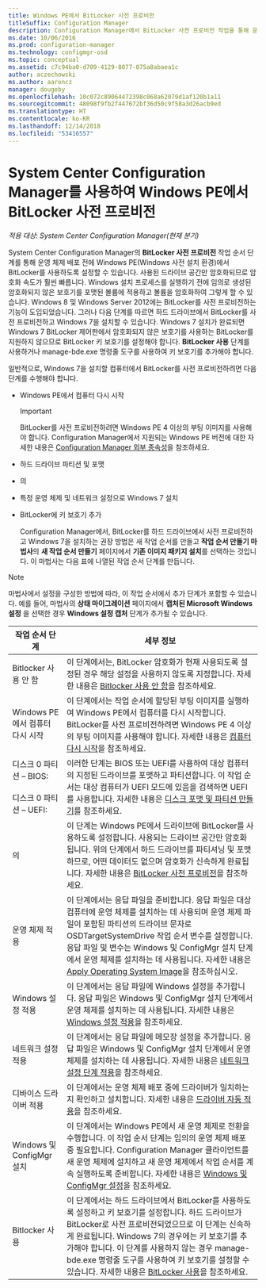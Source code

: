 ```yaml
---
title: Windows PE에서 BitLocker 사전 프로비전
titleSuffix: Configuration Manager
description: Configuration Manager에서 BitLocker 사전 프로비전 작업을 통해 운영 체제를 배포하기 전에 Windows 사전 설치 환경에서 BitLocker를 사용하도록 설정합니다.
ms.date: 10/06/2016
ms.prod: configuration-manager
ms.technology: configmgr-osd
ms.topic: conceptual
ms.assetid: c7c94ba0-d709-4129-8077-075a8abaea1c
author: aczechowski
ms.author: aaroncz
manager: dougeby
ms.openlocfilehash: 10c072c89064472398c068a62079d1af120b1a11
ms.sourcegitcommit: 48098f9fb2f447672bf36d50c9f58a3d26acb9ed
ms.translationtype: HT
ms.contentlocale: ko-KR
ms.lasthandoff: 12/14/2018
ms.locfileid: "53416557"
---
```

# <a name="preprovision-bitlocker-in-windows-pe-with-system-center-configuration-manager"></a>System Center Configuration Manager를 사용하여 Windows PE에서 BitLocker 사전 프로비전

*적용 대상: System Center Configuration Manager(현재 분기)*

System Center Configuration Manager의 **BitLocker 사전 프로비전** 작업 순서 단계를 통해 운영 체제 배포 전에 Windows PE(Windows 사전 설치 환경)에서 BitLocker를 사용하도록 설정할 수 있습니다. 사용된 드라이브 공간만 암호화되므로 암호화 속도가 훨씬 빠릅니다. Windows 설치 프로세스를 실행하기 전에 임의로 생성된 암호화되지 않은 보호기를 포맷된 볼륨에 적용하고 볼륨을 암호화하여 그렇게 할 수 있습니다. Windows 8 및 Windows Server 2012에는 BitLocker를 사전 프로비전하는 기능이 도입되었습니다. 그러나 다음 단계를 따르면 하드 드라이브에서 BitLocker를 사전 프로비전하고 Windows 7을 설치할 수 있습니다. Windows 7 설치가 완료되면 Windows 7 BitLocker 제어판에서 암호화되지 않은 보호기를 사용하는 BitLocker를 지원하지 않으므로 BitLocker 키 보호기를 설정해야 합니다. **BitLocker 사용** 단계를 사용하거나 manage-bde.exe 명령줄 도구를 사용하여 키 보호기를 추가해야 합니다.  

 일반적으로, Windows 7을 설치할 컴퓨터에서 BitLocker를 사전 프로비전하려면 다음 단계를 수행해야 합니다.  

- Windows PE에서 컴퓨터 다시 시작  

  > [!IMPORTANT]  
  >  BitLocker를 사전 프로비전하려면 Windows PE 4 이상의 부팅 이미지를 사용해야 합니다. Configuration Manager에서 지원되는 Windows PE 버전에 대한 자세한 내용은 [Configuration Manager 외부 종속성](../plan-design/infrastructure-requirements-for-operating-system-deployment.md#BKMK_ExternalDependencies)을 참조하세요.  

- 하드 드라이브 파티션 및 포맷  

- 의  

- 특정 운영 체제 및 네트워크 설정으로 Windows 7 설치  

- BitLocker에 키 보호기 추가  

  Configuration Manager에서, BitLocker를 하드 드라이브에서 사전 프로비전하고 Windows 7을 설치하는 권장 방법은 새 작업 순서를 만들고 **작업 순서 만들기 마법사**의 **새 작업 순서 만들기** 페이지에서 **기존 이미지 패키지 설치**를 선택하는 것입니다. 이 마법사는 다음 표에 나열된 작업 순서 단계를 만듭니다.  

> [!NOTE]  
>  마법사에서 설정을 구성한 방법에 따라, 이 작업 순서에서 추가 단계가 포함할 수 있습니다. 예를 들어, 마법사의 **상태 마이그레이션** 페이지에서 **캡처된 Microsoft Windows 설정** 을 선택한 경우 **Windows 설정 캡처** 단계가 추가될 수 있습니다.  

|작업 순서 단계|세부 정보|  
|------------------------|-------------|  
|Bitlocker 사용 안 함|이 단계에서는, BitLocker 암호화가 현재 사용되도록 설정된 경우 해당 설정을 사용하지 않도록 지정합니다. 자세한 내용은 [Bitlocker 사용 안 함](../understand/task-sequence-steps.md#BKMK_DisableBitLocker)을 참조하세요.|  
|Windows PE에서 컴퓨터 다시 시작|이 단계에서는 작업 순서에 할당된 부팅 이미지를 실행하여 Windows PE에서 컴퓨터를 다시 시작합니다. BitLocker를 사전 프로비전하려면 Windows PE 4 이상의 부팅 이미지를 사용해야 합니다. 자세한 내용은 [컴퓨터 다시 시작](../understand/task-sequence-steps.md#BKMK_RestartComputer)을 참조하세요.|  
|디스크 0 파티션 – BIOS:<br /><br /> 디스크 0 파티션 – UEFI:|이러한 단계는 BIOS 또는 UEFI를 사용하여 대상 컴퓨터의 지정된 드라이브를 포맷하고 파티션합니다. 이 작업 순서는 대상 컴퓨터가 UEFI 모드에 있음을 검색하면 UEFI를 사용합니다. 자세한 내용은 [디스크 포맷 및 파티션 만들기](../understand/task-sequence-steps.md#BKMK_FormatandPartitionDisk)를 참조하세요.|  
|의|이 단계는 Windows PE에서 드라이브에 BitLocker를 사용하도록 설정합니다. 사용되는 드라이브 공간만 암호화됩니다. 위의 단계에서 하드 드라이브를 파티셔닝 및 포맷하므로, 어떤 데이터도 없으며 암호화가 신속하게 완료됩니다. 자세한 내용은 [BitLocker 사전 프로비전](../understand/task-sequence-steps.md#BKMK_PreProvisionBitLocker)을 참조하세요.|  
|운영 체제 적용|이 단계에서는 응답 파일을 준비합니다. 응답 파일은 대상 컴퓨터에 운영 체제를 설치하는 데 사용되며 운영 체제 파일이 포함된 파티션의 드라이브 문자로 OSDTargetSystemDrive 작업 순서 변수를 설정합니다. 응답 파일 및 변수는 Windows 및 ConfigMgr 설치 단계에서 운영 체제를 설치하는 데 사용됩니다. 자세한 내용은 [Apply Operating System Image](../understand/task-sequence-steps.md#BKMK_ApplyOperatingSystemImage)을 참조하십시오.|  
|Windows 설정 적용|이 단계에서는 응답 파일에 Windows 설정을 추가합니다. 응답 파일은 Windows 및 ConfigMgr 설치 단계에서 운영 체제를 설치하는 데 사용됩니다. 자세한 내용은 [Windows 설정 적용](../understand/task-sequence-steps.md#BKMK_ApplyWindowsSettings)을 참조하세요.|  
|네트워크 설정 적용|이 단계에서는 응답 파일에 메모장 설정을 추가합니다. 응답 파일은 Windows 및 ConfigMgr 설치 단계에서 운영 체제를 설치하는 데 사용됩니다. 자세한 내용은 [네트워크 설정 단계 적용](../understand/task-sequence-steps.md#BKMK_ApplyNetworkSettings)을 참조하세요.|  
|디바이스 드라이버 적용|이 단계에서는 운영 체제 배포 중에 드라이버가 일치하는지 확인하고 설치합니다. 자세한 내용은 [드라이버 자동 적용](../understand/task-sequence-steps.md#BKMK_AutoApplyDrivers)을 참조하세요.|  
|Windows 및 ConfigMgr 설치|이 단계에서는 Windows PE에서 새 운영 체제로 전환을 수행합니다. 이 작업 순서 단계는 임의의 운영 체제 배포 중 필요합니다. Configuration Manager 클라이언트를 새 운영 체제에 설치하고 새 운영 체제에서 작업 순서를 계속 실행하도록 준비합니다. 자세한 내용은 [Windows 및 ConfigMgr 설정](../understand/task-sequence-steps.md#BKMK_SetupWindowsandConfigMgr)을 참조하세요.|  
|Bitlocker 사용|이 단계에서는 하드 드라이브에서 BitLocker를 사용하도록 설정하고 키 보호기를 설정합니다. 하드 드라이브가 BitLocker로 사전 프로비전되었으므로 이 단계는 신속하게 완료됩니다. Windows 7의 경우에는 키 보호기를 추가해야 합니다. 이 단계를 사용하지 않는 경우 manage-bde.exe 명령줄 도구를 사용하여 키 보호기를 설정할 수 있습니다. 자세한 내용은 [BitLocker 사용](../understand/task-sequence-steps.md#BKMK_EnableBitLocker)을 참조하세요.|  
